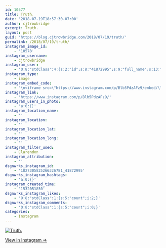 ```yaml
---
id: 10577
title: Truth.
date: '2018-07-19T18:57:30-07:00'
author: cjtrowbridge
excerpt: Truth.
layout: post
guid: 'https://blog.cjtrowbridge.com/2018/07/19/truth/'
permalink: /2018/07/19/truth/
instagram_image_id:
    - '10578'
instagram_username:
    - cjtrowbridge
instagram_user:
    - 'O:8:"stdClass":4:{s:2:"id";s:8:"41872995";s:9:"full_name";s:13:"CJ Trowbridge";s:15:"profile_picture";s:141:"https://scontent.cdninstagram.com/vp/bdb3dc682730332976d1b56b290153a5/5BE0461C/t51.2885-19/s150x150/13724650_1188772791164794_142557231_a.jpg";s:8:"username";s:12:"cjtrowbridge";}'
instagram_type:
    - image
instagram_embed_code:
    - "\n<iframe src=\"https://www.instagram.com/p/Blb5PdzAFz9/embed/\" width=\"612\" height=\"710\" frameborder=\"0\" scrolling=\"no\" allowtransparency=\"true\" class=\"insta-image-embed\"></iframe>\n"
instagram_link:
    - 'https://www.instagram.com/p/Blb5PdzAFz9/'
instagram_users_in_photo:
    - 'a:0:{}'
instagram_location_name:
    - ''
instagram_location:
    - ''
instagram_location_lat:
    - ''
instagram_location_long:
    - ''
instagram_filter_used:
    - Clarendon
instagram_attribution:
    - ''
dsgnwrks_instagram_id:
    - '1827305825266326781_41872995'
dsgnwrks_instagram_hashtags:
    - 'a:0:{}'
instagram_created_time:
    - '1532051850'
dsgnwrks_instagram_likes:
    - 'O:8:"stdClass":1:{s:5:"count";i:2;}'
dsgnwrks_instagram_comments:
    - 'O:8:"stdClass":1:{s:5:"count";i:0;}'
categories:
    - Instagram
---
```


[![Truth.](https://blog.cjtrowbridge.com/wp-content/uploads/2018/07/1532051850-1-1.jpg)](https://www.instagram.com/p/Blb5PdzAFz9/)

[View in Instagram ⇒](https://www.instagram.com/p/Blb5PdzAFz9/)